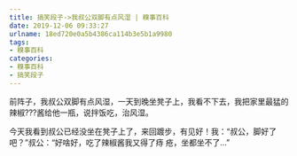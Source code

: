 ```yaml
---
title: 搞笑段子->我叔公双脚有点风湿 | 糗事百科
date: 2019-12-06 09:33:27
urlname: 18ed720e0a5b4386ca114b3e5b1a9980
tags: 
- 糗事百科
categories:
- 糗事百科
- 搞笑段子
---
```

前阵子，我叔公双脚有点风湿，一天到晚坐凳子上，我看不下去，我把家里最猛的辣椒???酱给他一瓶，说拌饭吃，治风湿。

今天我看到叔公已经没坐在凳子上了，来回踱步，有见好！我：“叔公，脚好了吧？”叔公：“好啥好，吃了辣椒酱我又得了痔 疮，坐都坐不了...”


